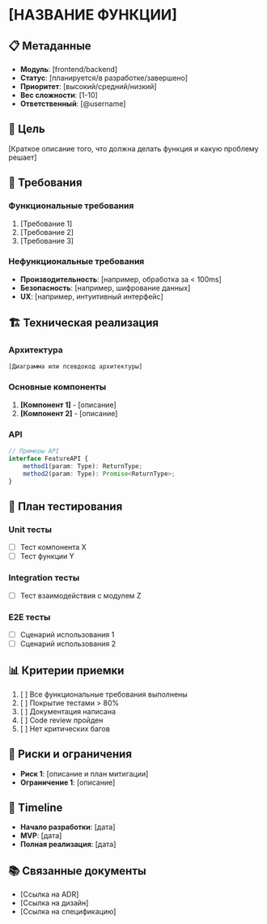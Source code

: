 # [НАЗВАНИЕ ФУНКЦИИ]

## 📋 Метаданные
- **Модуль**: [frontend/backend]
- **Статус**: [планируется/в разработке/завершено]
- **Приоритет**: [высокий/средний/низкий]
- **Вес сложности**: [1-10]
- **Ответственный**: [@username]

## 🎯 Цель

[Краткое описание того, что должна делать функция и какую проблему решает]

## 📝 Требования

### Функциональные требования
1. [Требование 1]
2. [Требование 2]
3. [Требование 3]

### Нефункциональные требования
- **Производительность**: [например, обработка за < 100ms]
- **Безопасность**: [например, шифрование данных]
- **UX**: [например, интуитивный интерфейс]

## 🏗️ Техническая реализация

### Архитектура
```
[Диаграмма или псевдокод архитектуры]
```

### Основные компоненты
1. **[Компонент 1]** - [описание]
2. **[Компонент 2]** - [описание]

### API
```typescript
// Примеры API
interface FeatureAPI {
    method1(param: Type): ReturnType;
    method2(param: Type): Promise<ReturnType>;
}
```

## 🧪 План тестирования

### Unit тесты
- [ ] Тест компонента X
- [ ] Тест функции Y

### Integration тесты
- [ ] Тест взаимодействия с модулем Z

### E2E тесты
- [ ] Сценарий использования 1
- [ ] Сценарий использования 2

## 📊 Критерии приемки

1. [ ] Все функциональные требования выполнены
2. [ ] Покрытие тестами > 80%
3. [ ] Документация написана
4. [ ] Code review пройден
5. [ ] Нет критических багов

## 🚧 Риски и ограничения

- **Риск 1**: [описание и план митигации]
- **Ограничение 1**: [описание]

## 📅 Timeline

- **Начало разработки**: [дата]
- **MVP**: [дата]
- **Полная реализация**: [дата]

## 📚 Связанные документы

- [Ссылка на ADR]
- [Ссылка на дизайн]
- [Ссылка на спецификацию]